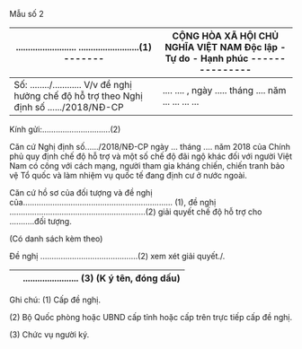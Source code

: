 Mẫu số 2

| ......................... .........................(1) ------- | CỘNG HÒA XÃ HỘI CHỦ NGHĨA VIỆT NAM Độc lập - Tự do - Hạnh phúc ---------------
|---|---|
| Số: ......../............ V/v đề nghị hưởng chế độ hỗ trợ theo Nghị định số ....../2018/NĐ-CP | .... .... , ngày ..... tháng .... năm ... ... ... ... |

Kính gửi:..............................(2)

Căn cứ Nghị định số....../2018/NĐ-CP ngày ... tháng .... năm 2018 của Chính phủ quy định chế độ hỗ trợ và một số chế độ đãi ngộ khác đối với người Việt Nam có công với cách mạng, người tham gia kháng chiến, chiến tranh bảo vệ Tổ quốc và làm nhiệm vụ quốc tế đang định cư ở nước ngoài.

Căn cứ hồ sơ của đối tượng và đề nghị của.................................................................. (1), đề nghị ............................................................(2) giải quyết chế độ hỗ trợ cho ...........đối tượng.

(Có danh sách kèm theo)

Đề nghị ...........................................(2) xem xét giải quyết./.

|  | ....................... (3) (K ý tên, đóng dấu) |
|---|---|

Ghi chú: (1) Cấp đề nghị.

(2) Bộ Quốc phòng hoặc UBND cấp tỉnh hoặc cấp trên trực tiếp cấp đề nghị.

(3) Chức vụ người ký.